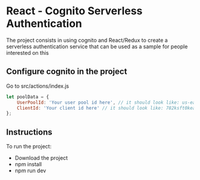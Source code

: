 # React - Cognito Serverless Authentication

The project consists in using cognito and React/Redux to create a serverless authentication service that can be used as a sample for people interested on this

## Configure cognito in the project
Go to src/actions/index.js
```javascript
let poolData = {
    UserPoolId: 'Your user pool id here', // it should look like: us-east-1_3Zh1cICbd
    ClientId: 'Your client id here' // it should look like: 782ksft0keavlha75pb73aq2c6
};
```

## Instructions

To run the project:
- Download the project
- npm install 
- npm run dev


